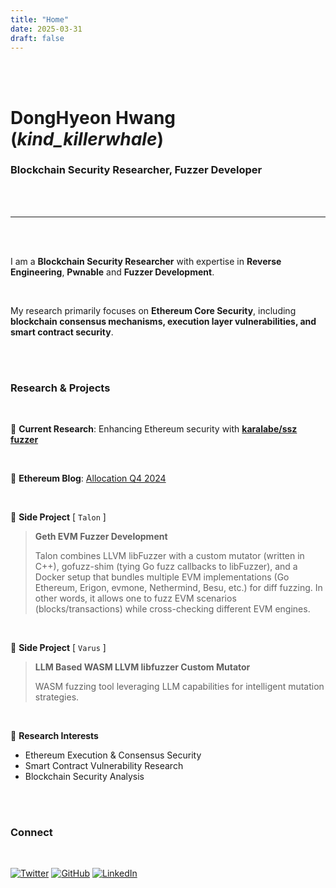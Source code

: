 ```yaml
---
title: "Home"
date: 2025-03-31
draft: false
---
```


<br/><br/>

# DongHyeon Hwang (*kind_killerwhale*)

### Blockchain Security Researcher, Fuzzer Developer

<br/><br/>

---

<br/><br/>

I am a **Blockchain Security Researcher** with expertise in **Reverse Engineering**, **Pwnable** and **Fuzzer Development**.

<br/>

My research primarily focuses on **Ethereum Core Security**, including **blockchain consensus mechanisms, execution layer vulnerabilities, and smart contract security**.

<br/><br/>

### Research & Projects

<br/>

🔹 **Current Research**: Enhancing Ethereum security with [**karalabe/ssz fuzzer**](https://github.com/KindKillerwhale/sszfuzzer)  

<br/>

🔹 **Ethereum Blog**: [Allocation Q4 2024](https://blog.ethereum.org/2025/02/06/allocation-q4-24)  

<br/>

🔹 **Side Project** [ `Talon` ]
> **Geth EVM Fuzzer Development**
>
> Talon combines LLVM libFuzzer with a custom mutator (written in C++), gofuzz-shim (tying Go fuzz callbacks to libFuzzer), and a Docker setup that bundles multiple EVM implementations (Go Ethereum, Erigon, evmone, Nethermind, Besu, etc.) for diff fuzzing. In other words, it allows one to fuzz EVM scenarios (blocks/transactions) while cross-checking different EVM engines.

<br/>

🔹 **Side Project** [ `Varus` ]
> **LLM Based WASM LLVM libfuzzer Custom Mutator**
>
> WASM fuzzing tool leveraging LLM capabilities for intelligent mutation strategies.

<br/>

🔹 **Research Interests**
- Ethereum Execution & Consensus Security
- Smart Contract Vulnerability Research
- Blockchain Security Analysis

<br/><br/>

### Connect

<br/>

[![Twitter](https://img.shields.io/badge/X(Twitter)-1DA1F2?style=for-the-badge&logo=x&logoColor=white)](https://x.com/kind_k11rwhale)
[![GitHub](https://img.shields.io/badge/GitHub-181717?style=for-the-badge&logo=github&logoColor=white)](https://github.com/KindKillerwhale)
[![LinkedIn](https://img.shields.io/badge/LinkedIn-0A66C2?style=for-the-badge&logo=linkedin&logoColor=white)](https://www.linkedin.com/in/donghyeon-hwang-314447345/)

<br/><br/>